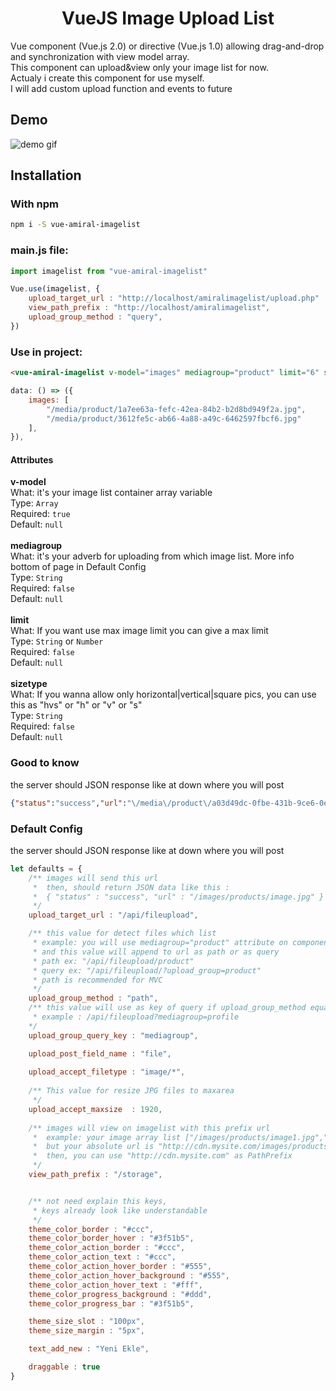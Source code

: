 <h1 align="center">VueJS Image Upload List</h1>

Vue component (Vue.js 2.0) or directive (Vue.js 1.0) allowing drag-and-drop and synchronization with view model array.<br>
This component can upload&view only your image list for now.<br>
Actualy i create this component for use myself.<br>
I will add custom upload function and events to future

## Demo

![demo gif](https://raw.githubusercontent.com/atiksoftware/vue-amiral-imagelist/master/assets/demo_view.gif)

## Installation

### With npm 
```bash 
npm i -S vue-amiral-imagelist
```

### main.js file:
``` js
import imagelist from "vue-amiral-imagelist" 

Vue.use(imagelist, {
    upload_target_url : "http://localhost/amiralimagelist/upload.php"
    view_path_prefix : "http://localhost/amiralimagelist",
    upload_group_method : "query",
})

```
### Use in project:
``` html
<vue-amiral-imagelist v-model="images" mediagroup="product" limit="6" sizetype="h" />
```
``` js
data: () => ({
    images: [
        "/media/product/1a7ee63a-fefc-42ea-84b2-b2d8bd949f2a.jpg",
        "/media/product/3612fe5c-ab66-4a88-a49c-6462597fbcf6.jpg"
    ],
}),
```
#### Attributes
**v-model**<br>
What: it's your image list container array variable<br>
Type: `Array`<br>
Required: `true`<br>
Default: `null`<br><br>
**mediagroup**<br>
What: it's your adverb for uploading from which image list. More info bottom of page in Default Config<br>
Type: `String`<br>
Required: `false`<br>
Default: `null`<br><br>
**limit**<br>
What: If you want use max image limit you can give a max limit<br>
Type: `String` or `Number`<br>
Required: `false`<br>
Default: `null`<br><br>
**sizetype**<br>
What: If you wanna allow only horizontal|vertical|square pics, you can use this as "hvs" or "h" or "v" or "s"<br>
Type: `String`<br>
Required: `false`<br>
Default: `null`


### Good to know
the server should JSON response like at down where you will post
``` json
{"status":"success","url":"\/media\/product\/a03d49dc-0fbe-431b-9ce6-0e90b5a2969c.jpg"}
```

### Default Config
the server should JSON response like at down where you will post
``` js
let defaults = {
    /** images will send this url
     *  then, should return JSON data like this :
     *  { "status" : "success", "url" : "/images/products/image.jpg" }
     */
    upload_target_url : "/api/fileupload", 

    /** this value for detect files which list
     * example: you will use mediagroup="product" attribute on component
     * and this value will append to url as path or as query
     * path ex: "/api/fileupload/product"
     * query ex: "/api/fileupload/?upload_group=product"
     * path is recommended for MVC
     */
    upload_group_method : "path",
    /** this value will use as key of query if upload_group_method equal query  
     * example : /api/fileupload?mediagroup=profile
    */
    upload_group_query_key : "mediagroup",

    upload_post_field_name : "file",
    
    upload_accept_filetype : "image/*",
    
    /** This value for resize JPG files to maxarea
     */
    upload_accept_maxsize  : 1920, 
    
    /** images will view on imagelist with this prefix url
     *  example: your image array list ["/images/products/image1.jpg","/images/products/image2.jpg"]
     * 	but your absolute url is "http://cdn.mysite.com/images/products/image1.jpg"
     *  then, you can use "http://cdn.mysite.com" as PathPrefix
     */
    view_path_prefix : "/storage",


    /** not need explain this keys,
     * keys already look like understandable
     */
    theme_color_border : "#ccc",
    theme_color_border_hover : "#3f51b5",
    theme_color_action_border : "#ccc",
    theme_color_action_text : "#ccc",
    theme_color_action_hover_border : "#555",
    theme_color_action_hover_background : "#555",
    theme_color_action_hover_text : "#fff",
    theme_color_progress_background : "#ddd",
    theme_color_progress_bar : "#3f51b5",

    theme_size_slot : "100px",
    theme_size_margin : "5px",

    text_add_new : "Yeni Ekle",

    draggable : true
}
```
